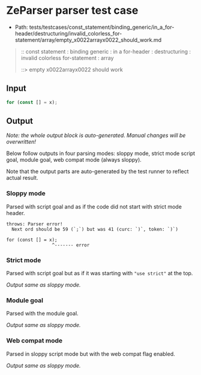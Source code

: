 # ZeParser parser test case

- Path: tests/testcases/const_statement/binding_generic/in_a_for-header/destructuring/invalid_colorless_for-statement/array/empty_x0022arrayx0022_should_work.md

> :: const statement : binding generic : in a for-header : destructuring : invalid colorless for-statement : array
>
> ::> empty x0022arrayx0022 should work

## Input

`````js
for (const [] = x);
`````

## Output

_Note: the whole output block is auto-generated. Manual changes will be overwritten!_

Below follow outputs in four parsing modes: sloppy mode, strict mode script goal, module goal, web compat mode (always sloppy).

Note that the output parts are auto-generated by the test runner to reflect actual result.

### Sloppy mode

Parsed with script goal and as if the code did not start with strict mode header.

`````
throws: Parser error!
  Next ord should be 59 (`;`) but was 41 (curc: `)`, token: `)`)

for (const [] = x);
                 ^------- error
`````

### Strict mode

Parsed with script goal but as if it was starting with `"use strict"` at the top.

_Output same as sloppy mode._

### Module goal

Parsed with the module goal.

_Output same as sloppy mode._

### Web compat mode

Parsed in sloppy script mode but with the web compat flag enabled.

_Output same as sloppy mode._

